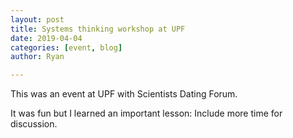 ```yaml
---
layout: post
title: Systems thinking workshop at UPF
date: 2019-04-04
categories: [event, blog]
author: Ryan

---
```

This was an event at UPF with Scientists Dating Forum.


It was fun but I learned an important lesson: Include more time for discussion.
